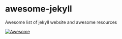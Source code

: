 # awesome-jekyll
Awesome list of jekyll website and awesome resources

[![Awesome](https://awesome.re/badge.svg)](https://awesome.re)
